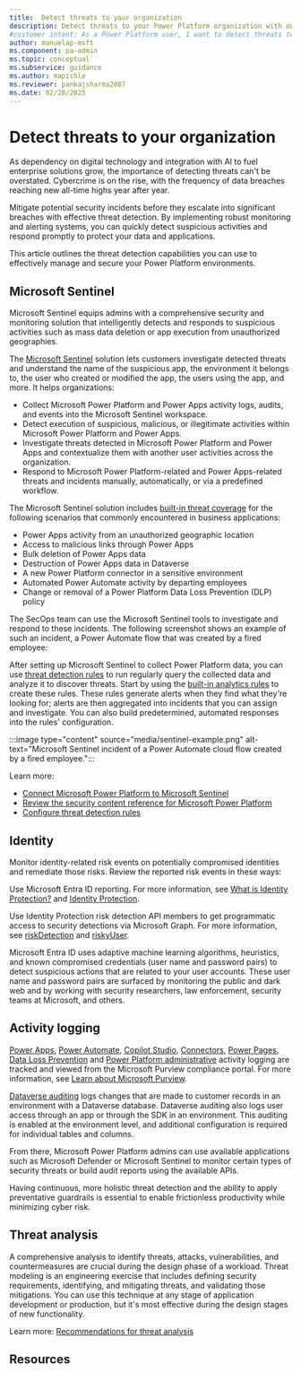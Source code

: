 ```yaml
---
title:  Detect threats to your organization
description: Detect threats to your Power Platform organization with our comprehensive guide. Learn how to use Microsoft Sentinel for effective threat detection and response.
#customer intent: As a Power Platform user, I want to detect threats to my organization so that I can protect data and applications.
author: manuelap-msft
ms.component: pa-admin
ms.topic: conceptual
ms.subservice: guidance
ms.author: mapichle
ms.reviewer: pankajsharma2087
ms.date: 02/28/2025
---
```


# Detect threats to your organization

As dependency on digital technology and integration with AI to fuel enterprise solutions grow, the importance of detecting threats can't be overstated. Cybercrime is on the rise, with the frequency of data breaches reaching new all-time highs year after year.

Mitigate potential security incidents before they escalate into significant breaches with effective threat detection. By implementing robust monitoring and alerting systems, you can quickly detect suspicious activities and respond promptly to protect your data and applications.

This article outlines the threat detection capabilities you can use to effectively manage and secure your Power Platform environments.

## Microsoft Sentinel

Microsoft Sentinel equips admins with a comprehensive security and monitoring solution that intelligently detects and responds to suspicious activities such as mass data deletion or app execution from unauthorized geographies.

The [Microsoft Sentinel](azure/sentinel/business-applications/solution-overview) solution lets customers investigate detected threats and understand the name of the suspicious app, the environment it belongs to, the user who created or modified the app, the users using the app, and more. It helps organizations:

- Collect Microsoft Power Platform and Power Apps activity logs, audits, and events into the Microsoft Sentinel workspace.
- Detect execution of suspicious, malicious, or illegitimate activities within Microsoft Power Platform and Power Apps.
- Investigate threats detected in Microsoft Power Platform and Power Apps and contextualize them with another user activities across the organization.
- Respond to Microsoft Power Platform-related and Power Apps-related threats and incidents manually, automatically, or via a predefined workflow.

The Microsoft Sentinel solution includes [built-in threat coverage](/azure/sentinel/business-applications/power-platform-solution-security-content#built-in-analytics-rules) for the following scenarios that commonly encountered in business applications:

- Power Apps activity from an unauthorized geographic location
- Access to malicious links through Power Apps
- Bulk deletion of Power Apps data
- Destruction of Power Apps data in Dataverse
- A new Power Platform connector in a sensitive environment
- Automated Power Automate activity by departing employees
- Change or removal of a Power Platform Data Loss Prevention (DLP) policy

The SecOps team can use the Microsoft Sentinel tools to investigate and respond to these incidents. The following screenshot shows an example of such an incident, a Power Automate flow that was created by a fired employee:

After setting up Microsoft Sentinel to collect Power Platform data, you can use [threat detection rules](/azure/sentinel/threat-detection) to run regularly query the collected data and analyze it to discover threats. Start by using the [built-in analytics rules](/azure/sentinel/business-applications/power-platform-solution-security-content#built-in-analytics-rules) to create these rules. These rules generate alerts when they find what they're looking for; alerts are then aggregated into incidents that you can assign and investigate. You can also build predetermined, automated responses into the rules' configuration.

:::image type="content" source="media/sentinel-example.png" alt-text="Microsoft Sentinel incident of a Power Automate cloud flow created by a fired employee.":::

Learn more:

- [Connect Microsoft Power Platform to Microsoft Sentinel](/azure/sentinel/business-applications/deploy-power-platform-solution)
- [Review the security content reference for Microsoft Power Platform](/azure/sentinel/business-applications/power-platform-solution-security-content)
- [Configure threat detection rules](/azure/sentinel/threat-detection)

## Identity

Monitor identity-related risk events on potentially compromised identities and remediate those risks. Review the reported risk events in these ways:

Use Microsoft Entra ID reporting. For more information, see [What is Identity Protection?](/azure/active-directory/reports-monitoring/concept-user-at-risk) and [Identity Protection](/azure/active-directory/active-directory-identityprotection).

Use Identity Protection risk detection API members to get programmatic access to security detections via Microsoft Graph. For more information, see [riskDetection](/graph/api/resources/riskdetection) and [riskyUser](/graph/api/resources/riskyuser).

Microsoft Entra ID uses adaptive machine learning algorithms, heuristics, and known compromised credentials (user name and password pairs) to detect suspicious actions that are related to your user accounts. These user name and password pairs are surfaced by monitoring the public and dark web and by working with security researchers, law enforcement, security teams at Microsoft, and others.

## Activity logging

[Power Apps](/power-platform/admin/logging-powerapps), [Power Automate](/power-platform/admin/logging-power-automate), [Copilot Studio](/microsoft-copilot-studio/admin-logging-copilot-studio), [Connectors](/power-platform/admin/connector-events-power-platform), [Power Pages](/power-platform/admin/logging-power-pages), [Data Loss Prevention](/power-platform/admin/dlp-activity-logging) and [Power Platform administrative](/power-platform/admin/admin-activity-logging) activity logging are tracked and viewed from the Microsoft Purview compliance portal. For more information, see [Learn about Microsoft Purview](/purview/purview).

[Dataverse auditing](/power-platform/admin/manage-dataverse-auditing) logs changes that are made to customer records in an environment with a Dataverse database. Dataverse auditing also logs user access through an app or through the SDK in an environment. This auditing is enabled at the environment level, and additional configuration is required for individual tables and columns.

From there, Microsoft Power Platform admins can use available applications such as Microsoft Defender or Microsoft Sentinel to monitor certain types of security threats or build audit reports using the available APIs.

Having continuous, more holistic threat detection and the ability to apply preventative guardrails is essential to enable frictionless productivity while minimizing cyber risk.

## Threat analysis

A comprehensive analysis to identify threats, attacks, vulnerabilities, and countermeasures are crucial during the design phase of a workload. Threat modeling is an engineering exercise that includes defining security requirements, identifying, and mitigating threats, and validating those mitigations. You can use this technique at any stage of application development or production, but it's most effective during the design stages of new functionality.

Learn more: [Recommendations for threat analysis](/power-platform/well-architected/security/threat-model#power-platform-facilitation)

## Resources

<!-- TODO -->